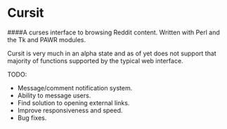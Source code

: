 Cursit
========

####A curses interface to browsing Reddit content. Written with Perl and the Tk and PAWR modules.

Cursit is very much in an alpha state and as of yet does not support that majority of functions supported by the typical web interface.

TODO:

* Message/comment notification system.
* Ability to message users.
* Find solution to opening external links.
* Improve responsiveness and speed.
* Bug fixes.
